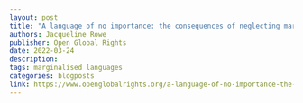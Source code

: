 ```yaml
---
layout: post
title: "A language of no importance: the consequences of neglecting marginalized languages in the digital world"
authors: Jacqueline Rowe
publisher: Open Global Rights
date: 2022-03-24
description: 
tags: marginalised languages
categories: blogposts
link: https://www.openglobalrights.org/a-language-of-no-importance-the-consequences-of-neglecting-marginalized-languages-in-the-digital-world/
---
```

